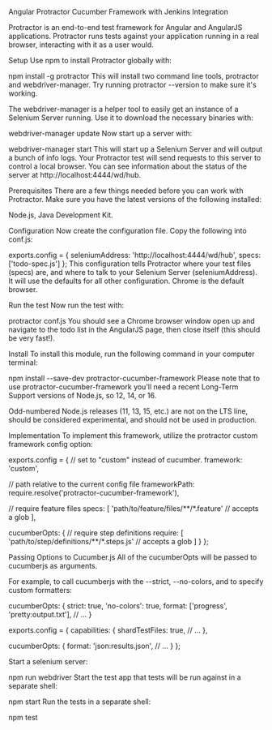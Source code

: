 Angular Protractor Cucumber Framework with Jenkins Integration

Protractor is an end-to-end test framework for Angular and AngularJS applications. Protractor runs tests against your application running in a real browser, interacting with it as a user would.

Setup
Use npm to install Protractor globally with:

npm install -g protractor
This will install two command line tools, protractor and webdriver-manager. Try running protractor --version to make sure it's working.

The webdriver-manager is a helper tool to easily get an instance of a Selenium Server running. Use it to download the necessary binaries with:

webdriver-manager update
Now start up a server with:

webdriver-manager start
This will start up a Selenium Server and will output a bunch of info logs. Your Protractor test will send requests to this server to control a local browser. You can see information about the status of the server at http://localhost:4444/wd/hub.

Prerequisites
There are a few things needed before you can work with Protractor. Make sure you have the latest versions of the following installed:

Node.js,
Java Development Kit.

Configuration
Now create the configuration file. Copy the following into conf.js:

exports.config = {
  seleniumAddress: 'http://localhost:4444/wd/hub',
  specs: ['todo-spec.js']
};
This configuration tells Protractor where your test files (specs) are, and where to talk to your Selenium Server (seleniumAddress). It will use the defaults for all other configuration. Chrome is the default browser.

Run the test
Now run the test with:

protractor conf.js
You should see a Chrome browser window open up and navigate to the todo list in the AngularJS page, then close itself (this should be very fast!).

Install
To install this module, run the following command in your computer terminal:

npm install --save-dev protractor-cucumber-framework
Please note that to use protractor-cucumber-framework you'll need a recent Long-Term Support versions of Node.js, so 12, 14, or 16.

Odd-numbered Node.js releases (11, 13, 15, etc.) are not on the LTS line, should be considered experimental, and should not be used in production.

Implementation
To implement this framework, utilize the protractor custom framework config option:

exports.config = {
  // set to "custom" instead of cucumber.
  framework: 'custom',

  // path relative to the current config file
  frameworkPath: require.resolve('protractor-cucumber-framework'),

  // require feature files
  specs: [
    'path/to/feature/files/**/*.feature' // accepts a glob
  ],

  cucumberOpts: {
    // require step definitions
    require: [
      'path/to/step/definitions/**/*.steps.js' // accepts a glob
    ]
  }
};

Passing Options to Cucumber.js
All of the cucumberOpts will be passed to cucumberjs as arguments.

For example, to call cucumberjs with the --strict, --no-colors, and to specify custom formatters:

cucumberOpts: {
  strict: true,
  'no-colors': true,
  format: ['progress', 'pretty:output.txt'],
  // ...
}

exports.config = {
  capabilities: {
    shardTestFiles: true,
    // ...
  },

  cucumberOpts: {
    format: 'json:results.json',
    // ...
  }
};

Start a selenium server:

npm run webdriver
Start the test app that tests will be run against in a separate shell:

npm start
Run the tests in a separate shell:

npm test
